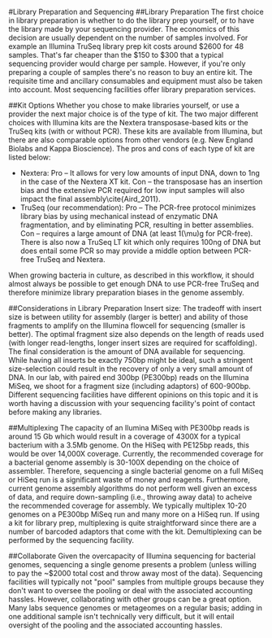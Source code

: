 #Library Preparation and Sequencing 
##Library Preparation
The first choice in library preparation is whether to do the library prep yourself, or to have the library made by your sequencing provider. The economics of this decision are usually dependent on the number of samples involved. For example an Illumina TruSeq library prep kit costs around $2600 for 48 samples.  That's far cheaper than the $150 to $300 that a typical sequencing provider would charge per sample.  However, if you're only preparing a couple of samples there's no reason to buy an entire kit. The requisite time and ancillary consumables and equipment must also be taken into account. Most sequencing facilities offer library preparation services.

##Kit Options
Whether you chose to make libraries yourself, or use a provider the next major choice is of the type of kit.  The two major different choices with Illumina kits are the Nextera transposase-based kits or the TruSeq kits (with or without PCR). These kits are available from Illumina, but there are also comparable options from other vendors (e.g. New England Biolabs and Kappa Bioscience). The pros and cons of each type of kit are listed below:

+ Nextera: Pro – It allows for very low amounts of input DNA, down to 1ng in the case of the Nextera XT kit. Con – the transposase has an insertion bias and the extensive PCR required for low input samples will also impact the final assembly\cite{Aird_2011}.
+ TruSeq (our recommendation): Pro – The PCR-free protocol minimizes library bias by using mechanical instead of enzymatic DNA fragmentation, and by eliminating PCR, resulting in better assemblies. Con – requires a large amount of DNA (at least 1\(\mu\)g for PCR-free).  There is also now a TruSeq LT kit which only requires 100ng of DNA but does entail some PCR so may provide a middle option between PCR-free TruSeq and Nextera.

When growing bacteria in culture, as described in this workflow, it should almost always be possible to get enough DNA to use PCR-free TruSeq and therefore minimize library preparation biases in the genome assembly.

##Considerations in Library Preparation
Insert size: The tradeoff with insert size is between utility for assembly (larger is better) and ability of those fragments to amplify on the Illumina flowcell for sequencing (smaller is better). The optimal fragment size also depends on the length of reads used (with longer read-lengths, longer insert sizes are required for scaffolding). The final consideration is the amount of DNA available for sequencing. While having all inserts be exactly 750bp might be ideal, such a stringent size-selection could result in the recovery of only a very small amount of DNA. In our lab, with paired end 300bp (PE300bp) reads on the Illumina MiSeq, we shoot for a fragment size (including adaptors) of 600-900bp. Different sequencing facilities have different opinions on this topic and it is worth having a discussion with your sequencing facility's point of contact before making any libraries.

##Multiplexing
The capacity of an Ilumina MiSeq with PE300bp reads is around 15 Gb which would result in a coverage of 4300X for a typical bacterium with a 3.5Mb genome. On the HiSeq with PE125bp reads, this would be over 14,000X coverage. Currently, the recommended coverage for a bacterial genome assembly is 30-100X depending on the choice of assembler. Therefore, sequencing a single bacterial genome on a full MiSeq or HiSeq run is a significant waste of money and reagents. Furthermore, current genome assembly algorithms do not perform well given an excess of data, and require down-sampling (i.e., throwing away data) to acheive the recommended coverage for assembly. We typically multiplex 10-20 genomes on a PE300bp MiSeq run and many more on a HiSeq run. If using a kit for library prep, multiplexing is quite straightforward since there are a number of barcoded adaptors that come with the kit. Demultiplexing can be performed by the sequencing facility.

##Collaborate
Given the overcapacity of Illumina sequencing for bacterial genomes, sequencing a single genome presents a problem (unless willing to pay the ~$2000 total cost and throw away most of the data). Sequencing facilities will typically not "pool" samples from multiple groups because they don't want to oversee the pooling or deal with the associated accounting hassles. However, collaborating with other groups can be a great option.  Many labs sequence genomes or metageomes on a regular basis; adding in one additional sample isn't technically very difficult, but it will entail oversight of the pooling and the associated accounting hassles.
